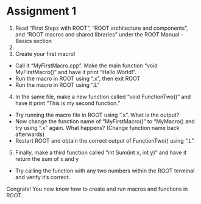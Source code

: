 # Assignment 1
1. Read “First Steps with ROOT”, “ROOT architecture and components”, and “ROOT macros and shared libraries” under the ROOT Manual - Basics section
2. 
3. Create your first macro! 
  - Call it “MyFirstMacro.cpp”. Make the main function “void MyFirstMacro()” and have it print “Hello World!”.
  - Run the macro in ROOT using “.x”, then exit ROOT
  - Run the macro in ROOT using “.L”
  
4. In the same file, make a new function called “void FunctionTwo()” and have it print “This is my second function.”
  - Try running the macro file in ROOT using “.x”. What is the output?
  - Now change the function name of “MyFirstMacro()” to “MyMacro() and try using “.x” again. What happens? (Change function name back afterwards)
  - Restart ROOT and obtain the correct output of FunctionTwo() using “.L”.

5. Finally, make a third function called “int Sum(int x, int y)” and have it return the sum of x and y
  - Try calling the function with any two numbers within the ROOT terminal and verify it’s correct. 

Congrats! You now know how to create and run macros and functions in ROOT.
